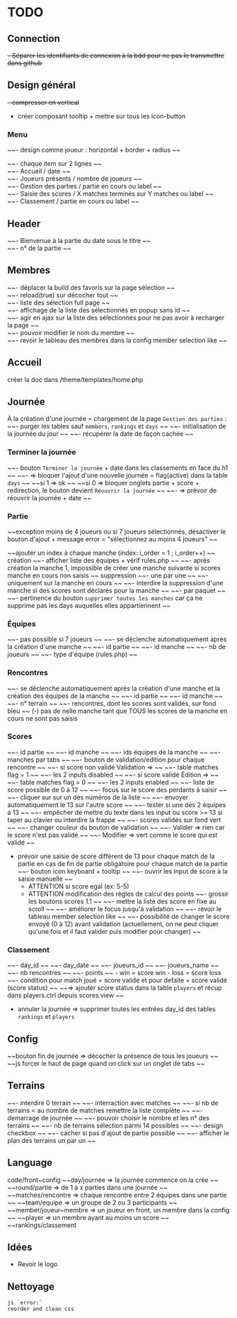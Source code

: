 # TODO
## Connection
~~- Séparer les identifiants de connexion à la bdd pour ne pas le transmettre dans github~~

## Design général
~~- compresser en vertical~~
- créer composant tooltip + mettre sur tous les icon-button

### Menu
~~- design comme joueur : horizontal + border + radius ~~  

~~- chaque item sur 2 lignes ~~  
    ~~- Accueil / date ~~  
    ~~- Joueurs présents / nombre de joueurs ~~  
    ~~- Gestion des parties / partie en cours ou label ~~  
    ~~- Saisie des scores / X matches terminés sur Y matches  ou label ~~  
    ~~- Classement / partie en cours ou label ~~  

## Header
~~- Bienvenue à la partie du date sous le titre ~~  
~~- n° de la partie ~~  

## Membres
~~- déplacer la build des favoris sur la page sélection ~~  
~~- reload(true) sur décocher tout ~~  
~~- liste des sélection full page ~~  
~~- affichage de la liste des sélectionnés en popup sans id ~~  
~~- agir en ajax sur la liste des sélectionnés pour ne pas avoir à recharger la page ~~  
~~- pouvoir modifier le nom du membre ~~  
~~- revoir le tableau des membres dans la config member selection like ~~  

## Accueil
créer la doc dans /theme/templates/home.php

## Journée
À la création d'une journée = chargement de la page `Gestion des parties` : 
~~- purger les tables sauf `members`, `rankings` et `days` ~~
~~- initialisation de la journée du jour ~~
~~- récupérer la date de façon cachée ~~

### Terminer la journée
~~- bouton `Terminer la journée` + date dans les classements en face du h1 ~~
    ~~- => bloquer l'ajout d'une nouvelle journée = flag(active) dans la table `days` ~~
        ~~si 1 => ok ~~
        ~~si 0 => bloquer onglets partie + score + redirection, le bouton devient `Réouvrir la journée` ~~
    ~~- => prévoir de réouvrir la journée + date ~~

### Partie
~~exception moins de 4 joueurs ou si 7 joueurs sélectionnés, désactiver le bouton d'ajout +  message error = "sélectionnez au moins 4 joueurs" ~~

~~ajouter un index à chaque manche (index: i_order = 1 ; i_order++) ~~
création
    ~~- afficher liste des équipes + vérif rules.php ~~
    ~~- après création la manche 1, impossible de créer une manche suivante si scores manche en cours non saisis ~~
suppression
    ~~- une par une ~~
        ~~- uniquement sur la manche en cours ~~
        ~~- interdire la suppression d'une manche si des scores sont déclarés pour la manche ~~
    ~~- par paquet ~~
        ~~- pertinence du bouton `supprimer toutes les manches` car ça ne supprime pas les days auquelles elles appartiennent ~~

### Équipes
~~- pas possible si 7 joueurs ~~
~~- se déclenche automatiquement après la création d'une manche ~~
~~- id partie ~~
~~- id manche ~~
~~- nb de joueurs ~~
~~- type d'équipe (rules.php) ~~

### Rencontres
~~- se déclenche automatiquement après la création d'une manche et la création des équipes de la manche ~~
~~- id partie ~~
~~- id manche ~~
~~- n° terrain ~~
~~- rencontres, dont les scores sont validés, sur fond bleu ~~
(-) pas de nelle manche tant que TOUS les scores de la manche en cours ne sont pas saisis

### Scores
~~- id partie ~~
~~- id manche ~~
~~- ids équipes de la manche ~~
~~- manches par tabs ~~
~~- bouton de validation/edition pour chaque rencontre ~~
    ~~- si score non validé Validation => ~~
        ~~- table matches flag = 1 ~~
        ~~- les 2 inputs disabled ~~
    ~~- si score validé Édition =>  ~~
        ~~- table matches flag = 0 ~~
        ~~- les 2 inputs enabled ~~
~~- liste de score possible de 0 à 12 ~~
    ~~- focus sur le score des perdants à saisir ~~
    ~~- cliquer sur sur un des numéros de la liste ~~
    ~~- envoyer automatiquement le 13 sur l'autre score ~~
    ~~- tester si une des 2 équipes a 13 ~~
~~- empêcher de mettre du texte dans les input ou score >= 13 si taper au clavier ou interdire la frappe ~~
~~- scores validés sur fond vert ~~
~~- changer couleur du bouton de validation ~~
    ~~- Valider => rien car le score n'est pas validé ~~
    ~~- Modifier => vert comme le score qui est validé ~~
- prévoir une saisie de score différent de 13 pour chaque match de la partie en cas de fin de partie obligatoire pour chaque match de la partie
    ~~- bouton icon keyboard + tooltip ~~
    ~~- ouvrir les input de score à la saisie manuelle ~~
    - ATTENTION si score egal (ex: 5-5)
    - ATTENTION modification des règles de calcul des points
~~- grossir les boutons scores 1.1 ~~
~~- mettre la liste des score en fixe au scroll ~~
~~- améliorer le focus jusqu'à validation ~~
~~- revoir le tableau member selection like ~~
~~- possibilité de changer le score envoyé (0 à 12) avant validation (actuellement, on ne peut cliquer qu'une fois et il faut valider puis modifier pour changer) ~~

### Classement
~~- day_id ~~
~~- day_date ~~
~~- joueurs_id ~~
~~- joueurs_name ~~
~~- nb rencontres ~~
~~- points ~~
    - win = score win
    - loss = score loss 
~~- condition pour match joué = score validé et pour defaite = score validé (score status) ~~
    ~~=> ajouter score status dans la table `players` et récup dans players.ctrl depuis scores.view ~~
- annuler la journée => supprimer toutes les entrées day_id des tables `rankings` et `players`

## Config
~~bouton fin de journée => décocher la présence de tous les joueurs ~~
~~js forcer le haut de page quand on click sur un onglet de tabs ~~

## Terrains
~~- interdire 0 terrain ~~
~~- interraction avec matches ~~
    ~~- si nb de terrains < au nombre de matches remettre la liste complète ~~
~~- demarrage de journée ~~
    ~~- pouvoir choisir le nombre et les n° des terrains ~~
    ~~- nb de terrains sélection parmi 14 possibles ~~
    ~~- design checkbox ~~
    ~~- cacher si pas d'ajout de partie possible ~~
~~- afficher le plan des terrains un par un ~~

## Language
code/front~config
~~day/journée => la journée commence on la crée ~~
~~round/partie => de 1 à x parties dans une journée ~~
~~matches/rencontre => chaque rencontre entre 2 équipes dans une partie ~~
~~team/equipe => un groupe de 2 ou 3 participants ~~
~~member/joueur~membre => un joueur en front, un membre dans la config ~~
~~player => un membre ayant au moins un score ~~
~~rankings/classement

## Idées
- Revoir le logo

## Nettoyage
    js `error:`
    reorder and clean css

